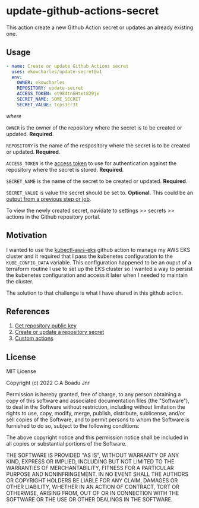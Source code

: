 # update-github-actions-secret

This action create a new Github Action secret or updates an already existing one.

## Usage

```yaml
- name: Create or update Github Actions secret
  uses: ekowcharles/update-secret@v1
  env:
    OWNER: ekowcharles
    REPOSITORY: update-secret
    ACCESS_TOKEN: et984tnGHtet829je
    SECRET_NAME: SOME_SECRET
    SECRET_VALUE: tcps3cr3t
```

<i>where</i>

`OWNER` is the owner of the repository where the secret is to be created or updated. <b>Required</b>.

`REPOSITORY` is the name of the respository where the secret is to be created or updated. <b>Required</b>.

`ACCESS_TOKEN` is the [access token](https://docs.github.com/en/rest/quickstart) to use for authentication against the repository where the secret is stored. <b>Required</b>.

`SECRET_NAME` is the name of the secret to be created or updated. <b>Required</b>.

`SECRET_VALUE` is value the secret should be set to. <b>Optional</b>. This could be an [output from a previous step or job](https://docs.github.com/en/actions/using-workflows/workflow-syntax-for-github-actions#jobsjob_idoutputs).


To view the newly created secret, navidate to settings >> secrets >> actions in the Github repository portal.
## Motivation

I wanted to use the [kubectl-aws-eks](https://github.com/kodermax/kubectl-aws-eks) github action to manage my AWS EKS cluster and it required that I pass the kubenetes configuration to the `KUBE_CONFIG_DATA` variable. This configuration happened to be an ouput of a terraform routine I use to set up the EKS cluster so I wanted a way to persist the kubenetes configuration and access it later when I needed to maintain the cluster.

The solution to that challenge is what I have shared in this github action.

## References

1. [Get repository public key](https://docs.github.com/en/rest/actions/secrets#get-a-repository-public-key)
1. [Create or update a repository secret
](https://docs.github.com/en/rest/actions/secrets#create-or-update-a-repository-secret)
1. [Custom actions](https://docs.github.com/en/actions/creating-actions/about-custom-actions)

## License

MIT License

Copyright (c) 2022 C A Boadu Jnr

Permission is hereby granted, free of charge, to any person obtaining a copy of this software and associated documentation files (the "Software"), to deal in the Software without restriction, including without limitation the rights to use, copy, modify, merge, publish, distribute, sublicense, and/or sell copies of the Software, and to permit persons to whom the Software is furnished to do so, subject to the following conditions:

The above copyright notice and this permission notice shall be included in all copies or substantial portions of the Software.

THE SOFTWARE IS PROVIDED "AS IS", WITHOUT WARRANTY OF ANY KIND, EXPRESS OR IMPLIED, INCLUDING BUT NOT LIMITED TO THE WARRANTIES OF MERCHANTABILITY, FITNESS FOR A PARTICULAR PURPOSE AND NONINFRINGEMENT. IN NO EVENT SHALL THE AUTHORS OR COPYRIGHT HOLDERS BE LIABLE FOR ANY CLAIM, DAMAGES OR OTHER LIABILITY, WHETHER IN AN ACTION OF CONTRACT, TORT OR OTHERWISE, ARISING FROM, OUT OF OR IN CONNECTION WITH THE SOFTWARE OR THE USE OR OTHER DEALINGS IN THE SOFTWARE.